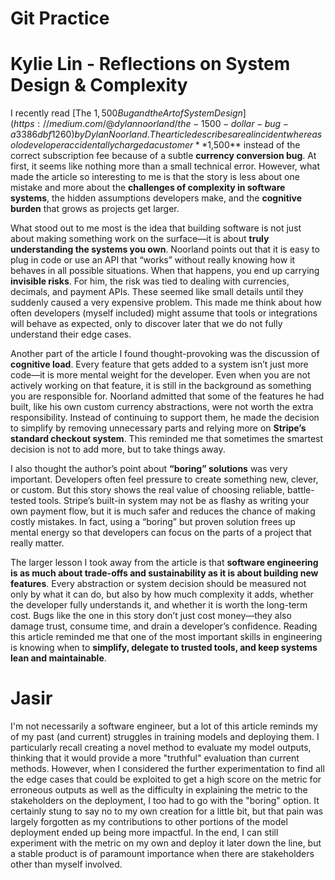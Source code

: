 # Git Practice
# Kylie Lin - Reflections on System Design & Complexity

I recently read [The $1,500 Bug and the Art of System Design](https://medium.com/@dylannoorland/the-1500-dollar-bug-a3386dbf1260) by Dylan Noorland. The article describes a real incident where a solo developer accidentally charged a customer **$1,500** instead of the correct subscription fee because of a subtle **currency conversion bug**. At first, it seems like nothing more than a small technical error. However, what made the article so interesting to me is that the story is less about one mistake and more about the **challenges of complexity in software systems**, the hidden assumptions developers make, and the **cognitive burden** that grows as projects get larger.  

What stood out to me most is the idea that building software is not just about making something work on the surface—it is about **truly understanding the systems you own**. Noorland points out that it is easy to plug in code or use an API that “works” without really knowing how it behaves in all possible situations. When that happens, you end up carrying **invisible risks**. For him, the risk was tied to dealing with currencies, decimals, and payment APIs. These seemed like small details until they suddenly caused a very expensive problem. This made me think about how often developers (myself included) might assume that tools or integrations will behave as expected, only to discover later that we do not fully understand their edge cases.  

Another part of the article I found thought-provoking was the discussion of **cognitive load**. Every feature that gets added to a system isn’t just more code—it is more mental weight for the developer. Even when you are not actively working on that feature, it is still in the background as something you are responsible for. Noorland admitted that some of the features he had built, like his own custom currency abstractions, were not worth the extra responsibility. Instead of continuing to support them, he made the decision to simplify by removing unnecessary parts and relying more on **Stripe’s standard checkout system**. This reminded me that sometimes the smartest decision is not to add more, but to take things away.  

I also thought the author’s point about **“boring” solutions** was very important. Developers often feel pressure to create something new, clever, or custom. But this story shows the real value of choosing reliable, battle-tested tools. Stripe’s built-in system may not be as flashy as writing your own payment flow, but it is much safer and reduces the chance of making costly mistakes. In fact, using a “boring” but proven solution frees up mental energy so that developers can focus on the parts of a project that really matter.  

The larger lesson I took away from the article is that **software engineering is as much about trade-offs and sustainability as it is about building new features**. Every abstraction or system decision should be measured not only by what it can do, but also by how much complexity it adds, whether the developer fully understands it, and whether it is worth the long-term cost. Bugs like the one in this story don’t just cost money—they also damage trust, consume time, and drain a developer’s confidence. Reading this article reminded me that one of the most important skills in engineering is knowing when to **simplify, delegate to trusted tools, and keep systems lean and maintainable**.  

# Jasir
I'm not necessarily a software engineer, but a lot of this article reminds my of my past (and current) struggles in training models and deploying them. I particularly recall creating a novel method to evaluate my model outputs, thinking that it would provide a more "truthful" evaluation than current methods. However, when I considered the further experimentation to find all the edge cases that could be exploited to get a high score on the metric for erroneous outputs as well as the difficulty in explaining the metric to the stakeholders on the deployment, I too had to go with the "boring" option. It certainly stung to say no to my own creation for a little bit, but that pain was largely forgotten as my contributions to other portions of the model deployment ended up being more impactful. In the end, I can still experiment with the metric on my own and deploy it later down the line, but a stable product is of paramount importance when there are stakeholders other than myself involved.
